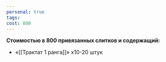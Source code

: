 ```yaml
---
personal: true
tags: 
cost: 800
---
```

**Стоимостью в 800 привязанных слитков и содержащий:**  

- «[[Трактат 1 ранга]]» x10-20 штук